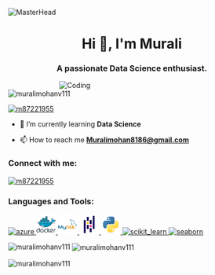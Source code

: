 ![MasterHead](https://img.freepik.com/free-vector/combination-circuit-head-shape-artificial-intelligence-moral-electronic-world-illustration_456031-123.jpg?w=1060&t=st=1664989365~exp=1664989965~hmac=8e31de97d6ba46dcad5d0249ae48c750f4a8da7fb721457be05d913dda081452)
<h1 align="center">Hi 👋, I'm Murali</h1>
<h3 align="center">A passionate Data Science enthusiast.</h3>
<img align="right" alt="Coding" width="400" src="https://cdn.dribbble.com/users/1162077/screenshots/3848914/programmer.gif">

<p align="left"> <img src="https://komarev.com/ghpvc/?username=muralimohanv111&label=Profile%20views&color=0e75b6&style=flat" alt="muralimohanv111" /> </p>

<p align="left"> <a href="https://twitter.com/m87221955" target="blank"><img src="https://img.shields.io/twitter/follow/m87221955?logo=twitter&style=for-the-badge" alt="m87221955" /></a> </p>

- 🌱 I’m currently learning **Data Science**

- 📫 How to reach me **Muralimohan8186@gmail.com**

<h3 align="left">Connect with me:</h3>
<p align="left">
<a href="https://twitter.com/m87221955" target="blank"><img align="center" src="https://raw.githubusercontent.com/rahuldkjain/github-profile-readme-generator/master/src/images/icons/Social/twitter.svg" alt="m87221955" height="30" width="40" /></a>
</p>

<h3 align="left">Languages and Tools:</h3>
<p align="left"> <a href="https://azure.microsoft.com/en-in/" target="_blank" rel="noreferrer"> <img src="https://www.vectorlogo.zone/logos/microsoft_azure/microsoft_azure-icon.svg" alt="azure" width="40" height="40"/> </a> <a href="https://www.docker.com/" target="_blank" rel="noreferrer"> <img src="https://raw.githubusercontent.com/devicons/devicon/master/icons/docker/docker-original-wordmark.svg" alt="docker" width="40" height="40"/> </a> <a href="https://www.mysql.com/" target="_blank" rel="noreferrer"> <img src="https://raw.githubusercontent.com/devicons/devicon/master/icons/mysql/mysql-original-wordmark.svg" alt="mysql" width="40" height="40"/> </a> <a href="https://pandas.pydata.org/" target="_blank" rel="noreferrer"> <img src="https://raw.githubusercontent.com/devicons/devicon/2ae2a900d2f041da66e950e4d48052658d850630/icons/pandas/pandas-original.svg" alt="pandas" width="40" height="40"/> </a> <a href="https://www.python.org" target="_blank" rel="noreferrer"> <img src="https://raw.githubusercontent.com/devicons/devicon/master/icons/python/python-original.svg" alt="python" width="40" height="40"/> </a> <a href="https://scikit-learn.org/" target="_blank" rel="noreferrer"> <img src="https://upload.wikimedia.org/wikipedia/commons/0/05/Scikit_learn_logo_small.svg" alt="scikit_learn" width="40" height="40"/> </a> <a href="https://seaborn.pydata.org/" target="_blank" rel="noreferrer"> <img src="https://seaborn.pydata.org/_images/logo-mark-lightbg.svg" alt="seaborn" width="40" height="40"/> </a> </p>

<p><img align="left" src="https://github-readme-stats.vercel.app/api/top-langs?username=muralimohanv111&show_icons=true&locale=en&layout=compact" alt="muralimohanv111" /></p>

<p>&nbsp;<img align="center" src="https://github-readme-stats.vercel.app/api?username=muralimohanv111&show_icons=true&locale=en" alt="muralimohanv111" /></p>

<p><img align="center" src="https://github-readme-streak-stats.herokuapp.com/?user=muralimohanv111&" alt="muralimohanv111" /></p>
